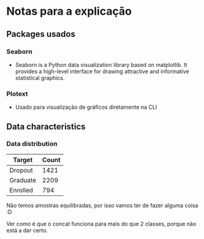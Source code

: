 # Notas para a explicação

## Packages usados

### Seaborn 
 - Seaborn is a Python data visualization library based on matplotlib. It provides a high-level interface for drawing attractive and informative statistical graphics.

### Plotext
 - Usado para visualização de gráficos diretamente na CLI


## Data characteristics

### Data distribution

| Target   | Count |
|----------|-------|
| Dropout  | 1421  |
| Graduate | 2209  |
| Enrolled | 794   |

Não temos amostras equilibradas, por isso vamos ter de fazer alguma coisa :D

Ver como é que o concat funciona para mais do que 2 classes, porque não está a dar certo.
